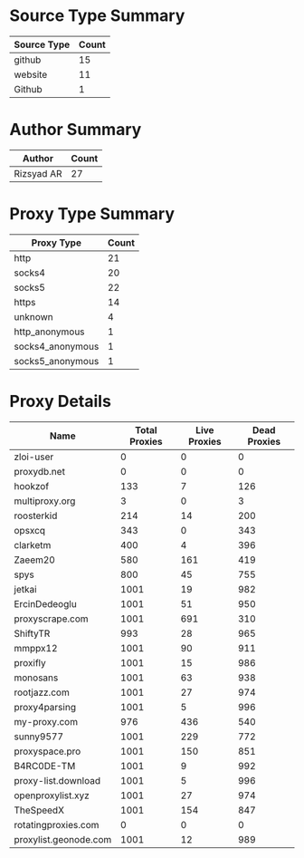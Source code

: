 # Source Type Summary

| Source Type | Count |
|-------------|-------|
| github | 15 |
| website | 11 |
| Github | 1 |


# Author Summary

| Author | Count |
|--------|-------|
| Rizsyad AR | 27 |


# Proxy Type Summary

| Proxy Type | Count |
|------------|-------|
| http | 21 |
| socks4 | 20 |
| socks5 | 22 |
| https | 14 |
| unknown | 4 |
| http_anonymous | 1 |
| socks4_anonymous | 1 |
| socks5_anonymous | 1 |


# Proxy Details

| Name | Total Proxies | Live Proxies | Dead Proxies |
|------|---------------|--------------|---------------|
| zloi-user | 0 | 0 | 0 |
| proxydb.net | 0 | 0 | 0 |
| hookzof | 133 | 7 | 126 |
| multiproxy.org | 3 | 0 | 3 |
| roosterkid | 214 | 14 | 200 |
| opsxcq | 343 | 0 | 343 |
| clarketm | 400 | 4 | 396 |
| Zaeem20 | 580 | 161 | 419 |
| spys | 800 | 45 | 755 |
| jetkai | 1001 | 19 | 982 |
| ErcinDedeoglu | 1001 | 51 | 950 |
| proxyscrape.com | 1001 | 691 | 310 |
| ShiftyTR | 993 | 28 | 965 |
| mmppx12 | 1001 | 90 | 911 |
| proxifly | 1001 | 15 | 986 |
| monosans | 1001 | 63 | 938 |
| rootjazz.com | 1001 | 27 | 974 |
| proxy4parsing | 1001 | 5 | 996 |
| my-proxy.com | 976 | 436 | 540 |
| sunny9577 | 1001 | 229 | 772 |
| proxyspace.pro | 1001 | 150 | 851 |
| B4RC0DE-TM | 1001 | 9 | 992 |
| proxy-list.download | 1001 | 5 | 996 |
| openproxylist.xyz | 1001 | 27 | 974 |
| TheSpeedX | 1001 | 154 | 847 |
| rotatingproxies.com | 0 | 0 | 0 |
| proxylist.geonode.com | 1001 | 12 | 989 |
